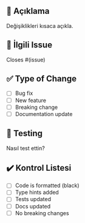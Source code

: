 ## 📝 Açıklama
Değişiklikleri kısaca açıkla.

## 🔗 İlgili Issue
Closes #(issue)

## ✅ Type of Change
- [ ] Bug fix
- [ ] New feature
- [ ] Breaking change
- [ ] Documentation update

## 🧪 Testing
Nasıl test ettin?

## ✔️ Kontrol Listesi
- [ ] Code is formatted (black)
- [ ] Type hints added
- [ ] Tests updated
- [ ] Docs updated
- [ ] No breaking changes
